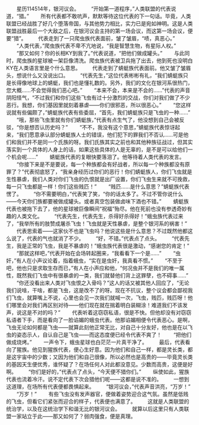 　　星历114514年，银河议会。
　　“开始第一道程序，”人类联盟的代表说道，“猎。”
　　所有代表都不敢吭声，默默等待这位代表的下一句话。毕竟，人类联盟已经战胜了好几个堕落帝国，与其他势力相比，实力已是宛如神明。这是人类联盟战胜最后一个大敌之后，在银河议会主持的第一场会议，而这第一场会议，便要“猎”。
　　代表走到了一只爬虫族代表面前，皱了皱眉，“啧，真恶心。”
　　“人类代表，”爬虫族代表不卑不亢地说，“我是智慧生物，有星际人权。”
　　“那又如何？你的长相KY到我了。”代表说道，“把他们做成罐头。”
　　与此同时，爬虫族的星球被一架巨像清洗。爬虫族代表被卫兵拖了出去，他到死也没明白KY在人类语言里是个什么意思。
　　代表走到了蜻蜓族代表面前。他又皱了皱眉头，想说什么又没说出口。
　　“代表先生，”这位代表彬彬有礼，“我们蜻蜓族只是长得像地球上的蜻蜓，我们也是懂礼数的。另外，我们的文化在银河系很热门，您大概……不会觉得我们恶心吧。”
　　“本来不会，本来是不会的……”代表的声音阴阳怪气，“不过我们和你们这些飞虫有过十分激烈的交战，你们对我们做了不少恶行。我想，你们基因里就刻着暴虐——你们很邪恶，所以很恶心。”
　　“您这样说就有些偏颇了，”蜻蜓族代表有些委屈，“首先，我们蜻蜓族只是飞虫的一种……”
　　“哦，那些飞虫里就有你们蜻蜓族，”代表有点生气了，他没想到自己会被反驳，“你是想否认历史吗？”
　　“不不，我没有这个意思，”蜻蜓族代表惊讶起来，“我们愿意承认部分蜻蜓族人士的错误，他们犯下的罪我们不否认……可是他们和我们并不是同一个氏族的呀。我们氏族其实之前也和其他种族征战过，但其实落实到一个具体的人身上的话，如果这些具体的人是无辜的，是不是可以给他们一个机会呢……”
　　蜻蜓族代表的复眼快要落泪了。他等待着人类代表的发言。
　　“你接下来是不是要说，每一个种族都会有好战者，所以每一个种族都没有原罪了？”代表彻底怒了，“我亲身经历过你们的恶行！你们蜻蜓族人，你们飞虫就是生性暴虐，我们人类对你们飞虫的仇恨就是出厂设置，你们飞虫生来就不可挽救，每一只飞虫都是一样！你们这些贱匹！”
　　“贱匹……是什么意思？”蜻蜓族代表愣了。
　　“你不需要明白，”代表笑了笑，“你的话太多了。不过不管你说什么——今天你们族都要被做成罐头。或者真空包装做卤味下酒也不错。”
　　蜻蜓族代表也被拖下去了，他的星球被巨像瞬间“祝福”殆尽。他在死前也没有参透奇妙有趣的人类文化。
　　“代表先生，代表先生，杀得好杀得好！”蛾虫族代表过来了，“我举所有的肢赞成屠杀飞虫！飞虫就是天性暴虐，是整个银河系的祸害！”
　　代表思索着——这家伙不也是飞虫吗？他说这些是什么意思？不过既然他都这么说了，代表的气也就消了不少。
　　“好，不错。”代表点了点头。
　　“代表先生，我是正常的飞虫，我是不暴虐的！”蛾虫族代表很是激动，“感谢您的肯定！”
　　“那就这样吧，”代表开始在会场转起圈来，“我看看下一个是……”
　　“虫奸，”有人在小声议论着，指着蛾虫，“实在是虫奸，我真看不惯。”
　　“不至于吧，他也只是求取生存而已，”有人在小声应和他，“何况虫并不是我们的唯一属性，既然我们飞虫中有很暴虐的一类，我们就替他们背上这罪孽，也不碍事……”
　　“你还没看出来人类对飞虫恨之入骨吗？”这人的话又被其他人回应了，“无论我们说啥，干啥，都是飞虫，这是改不了的呀。现在不抗议，整个议会都会鄙视我们飞虫，就算嘴上不说，心里也会见一次我们就喊一次，飞虫，贱匹，贱匹呀！他们哪里会对我们再区别对待——他们现在就在揣着明白装糊涂！难道我们不该发声，说这是不对的吗？”
　　代表听着这窃窃私语，很是不快。但他却没有对窃窃私语者下手，而是看向了一脸谄媚的蛾虫代表。他那谄媚相便令代表恶心。是啊，飞虫无论如何都是飞虫——就算此刻他正常无比，对自己十分友好，他也是在以飞虫的姿态示人，自认自己是飞虫——而这态度便已经令代表不爽了！
　　“把他们做成烧烤。”
　　一声令下，蛾虫星球也白茫茫一片真干净了。
　　最后，代表看向了猩族。他见到猩族代表，便心生好意。因为他们和自己一样，都是灵长类，都是这宇宙中的少数；又因为他们和自己很像，所以必然也是高贵的——毕竟灵长类的基因天生便优秀，谁怀疑了？在场任何人对此都没意见。少数而高贵，这便是好啊。
　　“你们是好的，”代表点了点头，“今天便不猎你们。”
　　纵使如此，猩族代表也流着冷汗。说不定代表下次会猎他们呢——这都是说不准的。
　　一想到这道理，在场所有代表便都畏惧起来。
　　“银河议会，”代表声音洪亮，“万岁！”
　　“万岁！”
　　有些飞虫没有发声器官，便做着姿势迎合这气氛。虽然是低贱的飞虫，但看它们紧张而迎合的样子，代表便也满意了。
　　这就是人类联盟的统治学，以及在这统治学下和谐无比的银河议会。
　　就算以后这里只有人类联盟一家站立于此——那又如何了？弱肉强食，便是真理。
<!-- ##{"timestamp":1691668654}## -->